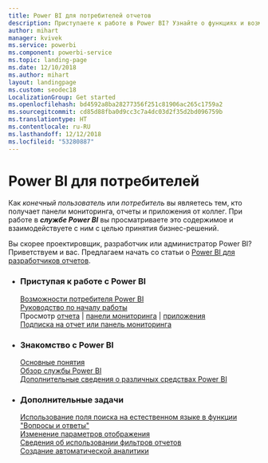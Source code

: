 ```yaml
---
title: Power BI для потребителей отчетов
description: Приступаете к работе в Power BI? Узнайте о функциях и возможностях Power BI и о том, как пользователи Power BI или отчетов Power BI могут их использовать.
author: mihart
manager: kvivek
ms.service: powerbi
ms.component: powerbi-service
ms.topic: landing-page
ms.date: 12/10/2018
ms.author: mihart
layout: landingpage
ms.custom: seodec18
LocalizationGroup: Get started
ms.openlocfilehash: bd4592a8ba28277356f251c81906ac265c1759a2
ms.sourcegitcommit: cd85d88fba0d9cc3c7a4dc03d2f35d2bd096759b
ms.translationtype: HT
ms.contentlocale: ru-RU
ms.lasthandoff: 12/12/2018
ms.locfileid: "53280887"
---
```

# <a name="power-bi-for-consumers"></a>Power BI для потребителей
Как *конечный пользователь* или *потребитель* вы являетесь тем, кто получает панели мониторинга, отчеты и приложения от коллег. При работе в ***службе Power BI*** вы просматриваете это содержимое и взаимодействуете с ним с целью принятия бизнес-решений.

Вы скорее проектировщик, разработчик или администратор Power BI? Приветствуем и вас. Предлагаем начать со статьи о [Power BI для разработчиков отчетов](../power-bi-creator-landing.md).

<ul class="panelContent cardsF"> 
              <li> 
                             <div class="cardSize"> 
                                           <div class="cardPadding"> 
                                                          <div class="card"> 
                                                                        <div class="cardText"> 
                                                                                      <h3>Приступая к работе с Power BI</h3> 
                                                                                      <p></p>
                                                                                            <a href="end-user-consumer.md">Возможности потребителя Power BI</a><br/> 
                                                                                            <a href="../service-get-started.md">Руководство по началу работы</a><br/>
Просмотр <a href="end-user-report-open.md">отчета</a> | <a href="end-user-dashboard-open.md">панели мониторинга</a> | <a href="end-user-apps.md">приложения</a><br/> 
                                                                                            <!--<a href="end-user-collaborate.md">Collaborate</a><br/> -->
                                                                                            <a href="end-user-subscribe.md">Подписка на отчет или панель мониторинга</a><br/> 
                                                                        </div> 
                                                          </div> 
                                           </div> 
                             </div> 
              </li>
              <li> 
                             <div class="cardSize"> 
                                           <div class="cardPadding"> 
                                                          <div class="card"> 
                                                                        <div class="cardText"> 
                                                                                      <h3>Знакомство с Power BI</h3> 
                                                                                      <p></p>
                                                                                            <a href="end-user-basic-concepts.md">Основные понятия</a><br/>
                                                                                            <a href="end-user-experience.md">Обзор службы Power BI</a><br/> 
                                                                                            <a href="../power-bi-overview.md">Дополнительные сведения о различных средствах Power BI</a><br/> 
                                                                                            <!--<a href="end-user-faq.md">FAQ: Frequently Asked Questions</a> -->
                                                                        </div> 
                                                          </div> 
                                           </div> 
                             </div> 
              </li>
              <li> 
                             <div class="cardSize"> 
                                           <div class="cardPadding"> 
                                                          <div class="card"> 
                                                                        <div class="cardText"> 
                                                                                      <h3>Дополнительные задачи</h3> 
                                                                                      <p></p>
                                                                                            <a href="end-user-q-and-a.md">Использование поля поиска на естественном языке в функции "Вопросы и ответы"</a><br/> 
                                                                                            <a href="end-user-focus.md">Изменение параметров отображения</a><br/> 
                                                                                            <a href="end-user-report-filter.md">Сведения об использовании фильтров отчетов</a><br> 
                                                                                            <a href="end-user-insights.md">Создание автоматической аналитики</a><br/> 
                                                                        </div> 
                                                          </div> 
                                           </div> 
                             </div> 
              </li>
</ul>


